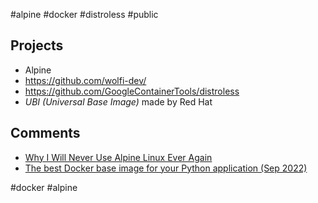 #alpine #docker #distroless #public

## Projects

- Alpine
- https://github.com/wolfi-dev/
- https://github.com/GoogleContainerTools/distroless
- _UBI (Universal Base Image)_ made by Red Hat

## Comments

- [Why I Will Never Use Alpine Linux Ever Again](https://martinheinz.dev/blog/92)
- [The best Docker base image for your Python application (Sep 2022)](https://pythonspeed.com/articles/base-image-python-docker-images/)

<!-- Keywords -->
#docker #alpine
<!-- /Keywords -->
